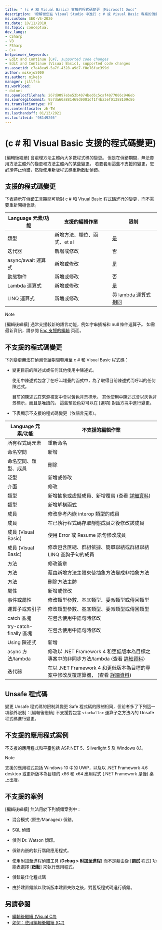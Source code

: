 ```yaml
---
title: " (c # 和 Visual Basic) 支援的程式碼變更 |Microsoft Docs"
description: '瞭解當您在 Visual Studio 中進行 c # 或 Visual Basic 專案的偵錯工具時，使用 [編輯後繼續] 功能時，支援的程式碼變更。'
ms.custom: SEO-VS-2020
ms.date: 10/11/2018
ms.topic: conceptual
dev_langs:
- CSharp
- VB
- FSharp
- C++
helpviewer_keywords:
- Edit and Continue [C#], supported code changes
- Edit and Continue [Visual Basic], supported code changes
ms.assetid: c7a48ea9-5a7f-4328-a9d7-f0e76fac399d
author: mikejo5000
ms.author: mikejo
manager: jillfra
ms.workload:
- dotnet
ms.openlocfilehash: 267d9097ebe53b4074bed6c5caf4077006c946eb
ms.sourcegitcommit: 957da60a881469d9001df1f4ba3ef01388109c86
ms.translationtype: MT
ms.contentlocale: zh-TW
ms.lasthandoff: 01/13/2021
ms.locfileid: "98149205"
---
```

# <a name="supported-code-changes-c-and-visual-basic"></a> (c # 和 Visual Basic 支援的程式碼變更) 
[編輯後繼續] 會處理方法主體內大多數程式碼的變更。 但是在偵錯期間，無法套用方法主體外的變更和方法主體內的某些變更。 若要套用這些不支援的變更，您必須停止偵錯，然後使用新版程式碼重新啟動偵錯。

## <a name="supported-changes-to-code"></a>支援的程式碼變更

下表顯示在偵錯工具期間可能對 c # 和 Visual Basic 程式碼進行的變更，而不需要重新開機會話。

|Language 元素/功能|支援的編輯作業|限制|
|-|-|-|
|類型|新增方法、欄位、函式、et al|[是](https://github.com/dotnet/roslyn/blob/master/docs/wiki/EnC-Supported-Edits.md)|
|迭代器|新增或修改|否|
|async/await 運算式|新增或修改|[是](https://github.com/dotnet/roslyn/blob/master/docs/wiki/EnC-Supported-Edits.md)|
|動態物件|新增或修改|否|
|Lambda 運算式|新增或修改|[是](https://github.com/dotnet/roslyn/blob/master/docs/wiki/EnC-Supported-Edits.md)|
|LINQ 運算式|新增或修改|[與 lambda 運算式相同](https://github.com/dotnet/roslyn/blob/master/docs/wiki/EnC-Supported-Edits.md)|

> [!NOTE]
> [編輯後繼續] 通常支援較新的語言功能，例如字串插補和 null 條件運算子。 如需最新資訊，請參閱 [Enc 支援的編輯](https://github.com/dotnet/roslyn/blob/master/docs/wiki/EnC-Supported-Edits.md) 頁面。

## <a name="unsupported-changes-to-code"></a>不支援的程式碼變更
 下列變更無法在偵測會話期間套用至 c # 和 Visual Basic 程式碼：

- 變更目前的陳述式或任何其他使用中陳述式。

     使用中陳述式包含了在呼叫堆疊的函式中，為了取得目前陳述式而呼叫的任何陳述式。

     目前的陳述式在來源視窗中會以黃色背景標示。 其他使用中陳述式會以灰色背景標示，而且是唯讀的。 這些預設色彩可以在 [選項] 對話方塊中進行變更。

- 下表顯示不支援的程式碼變更（依語言元素）。

|Language 元素/功能|不支援的編輯作業|
|-|-|
|所有程式碼元素|重新命名|
|命名空間|新增|
|命名空間、類型、成員|刪除|
|泛型|新增或修改|
|介面|修改|
|類型|新增抽象或虛擬成員、新增覆寫 (查看 [詳細資料](https://github.com/dotnet/roslyn/blob/master/docs/wiki/EnC-Supported-Edits.md)) |
|類型|新增解構函式|
|成員|修改參考內嵌 interop 類型的成員|
|成員|在已執行程式碼存取靜態成員之後修改該成員|
|成員 (Visual Basic) |使用 Error 或 Resume 語句修改成員|
|成員 (Visual Basic) |修改包含匯總、群組依據、簡單聯結或群組聯結 LINQ 查詢子句的成員|
|方法|修改簽章|
|方法|藉由新增方法主體來使抽象方法變成非抽象方法|
|方法|刪除方法主體|
|屬性|新增或修改|
|事件或屬性|修改類型參數、基底類型、委派類型或傳回類型 |
|運算子或索引子|修改類型參數、基底類型、委派類型或傳回類型 |
|catch 區塊|在包含使用中語句時修改|
|try-catch-finally 區塊|在包含使用中語句時修改|
|Using 陳述式|新增|
|async 方法/lambda|修改以 .NET Framework 4 和更低版本為目標之專案中的非同步方法/lambda (查看 [詳細資料](https://github.com/dotnet/roslyn/blob/master/docs/wiki/EnC-Supported-Edits.md)) |
|迭代器|在以 .NET Framework 4 和更低版本為目標的專案中修改反覆運算器， (查看 [詳細資料](https://github.com/dotnet/roslyn/blob/master/docs/wiki/EnC-Supported-Edits.md)) |

## <a name="unsafe-code"></a>Unsafe 程式碼
 變更 Unsafe 程式碼的限制與變更 Safe 程式碼的限制相同，但前者多了下列這一項額外限制：[編輯後繼續] 不支援對包含 `stackalloc` 運算子之方法內的 Unsafe 程式碼進行變更。

## <a name="unsupported-app-scenarios"></a>不支援的應用程式案例

不支援的應用程式和平臺包括 ASP.NET 5、Silverlight 5 及 Windows 8.1。

> [!NOTE]
> 支援的應用程式包括 Windows 10 中的 UWP，以及以 .NET Framework 4.6 desktop 或更新版本為目標的 x86 和 x64 應用程式 (.NET Framework 是僅) 桌上出版。

## <a name="unsupported-scenarios"></a>不支援的案例
 [編輯後繼續] 無法用於下列偵錯案例中：

- 混合模式 (原生/Managed) 偵錯。

- SQL 偵錯

- 偵測 Dr. Watson 傾印。

- 偵錯內嵌的執行階段應用程式。

- 使用附加至進程偵錯工具 (**Debug > 附加至進程**) 而不是藉由從 [**調試** 程式] 功能表選擇 [**啟動**] 來執行應用程式。

- 偵錯最佳化程式碼

- 由於建置錯誤以致新版本建置失敗之後，對舊版程式碼進行偵錯。

## <a name="see-also"></a>另請參閱
- [編輯後繼續 (Visual C#)](../debugger/edit-and-continue-visual-csharp.md)
- [如何：使用編輯後繼續 (C#)](../debugger/how-to-use-edit-and-continue-csharp.md)